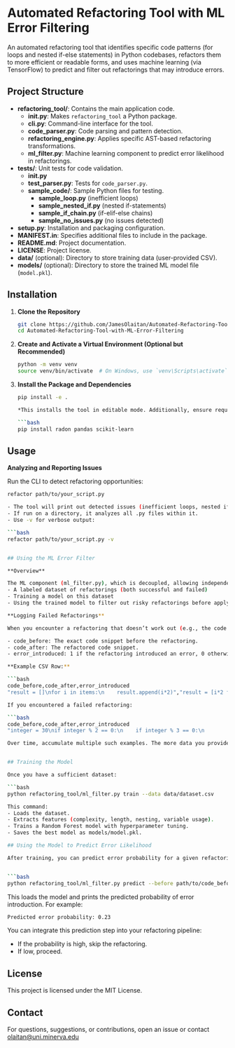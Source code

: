 # Automated Refactoring Tool with ML Error Filtering

An automated refactoring tool that identifies specific code patterns (for loops and nested if-else statements) in Python codebases, refactors them to more efficient or readable forms, and uses machine learning (via TensorFlow) to predict and filter out refactorings that may introduce errors.


## Project Structure

- **refactoring_tool/**: Contains the main application code.
  - **__init__.py**: Makes `refactoring_tool` a Python package.
  - **cli.py**: Command-line interface for the tool.
  - **code_parser.py**: Code parsing and pattern detection.
  - **refactoring_engine.py**: Applies specific AST-based refactoring transformations.
  - **ml_filter.py**: Machine learning component to predict error likelihood in refactorings.
- **tests/**: Unit tests for code validation.
  - **__init__.py**
  - **test_parser.py**: Tests for `code_parser.py`.
  - **sample_code/**: Sample Python files for testing.
    - **sample_loop.py** (inefficient loops)
    - **sample_nested_if.py** (nested if-statements)
    - **sample_if_chain.py** (if-elif-else chains)
    - **sample_no_issues.py** (no issues detected)
- **setup.py**: Installation and packaging configuration.
- **MANIFEST.in**: Specifies additional files to include in the package.
- **README.md**: Project documentation.
- **LICENSE**: Project license.
- **data/** (optional): Directory to store training data (user-provided CSV).
- **models/** (optional): Directory to store the trained ML model file (`model.pkl`).


## Installation

1. **Clone the Repository**

   ```bash
   git clone https://github.com/JamesOlaitan/Automated-Refactoring-Tool-with-ML-Error-Filtering.git
   cd Automated-Refactoring-Tool-with-ML-Error-Filtering
   
2. **Create and Activate a Virtual Environment (Optional but Recommended)**

   ```bash
   python -m venv venv
   source venv/bin/activate  # On Windows, use `venv\Scripts\activate`
   
3. **Install the Package and Dependencies**

   ```bash
   pip install -e .

   *This installs the tool in editable mode. Additionally, ensure required dependencies like radon, pandas, and scikit-learn are installed:*

   ```bash
   pip install radon pandas scikit-learn

## Usage

**Analyzing and Reporting Issues**

Run the CLI to detect refactoring opportunities:

   ```bash
   refactor path/to/your_script.py

- The tool will print out detected issues (inefficient loops, nested ifs, and if-elif-else chains).
- If run on a directory, it analyzes all .py files within it.
- Use -v for verbose output:

   ```bash
   refactor path/to/your_script.py -v


## Using the ML Error Filter

**Overview**

The ML component (ml_filter.py), which is decoupled, allowing independent improvement of features and models, predicts whether a given refactoring might introduce errors. This requires:
- A labeled dataset of refactorings (both successful and failed)
- Training a model on this dataset
- Using the trained model to filter out risky refactorings before applying them

**Logging Failed Refactorings**

When you encounter a refactoring that doesn’t work out (e.g., the code breaks tests, runtime errors), log it into a CSV file to build a dataset. Your CSV file (data/dataset.csv) should have the following columns:

- code_before: The exact code snippet before the refactoring.
- code_after: The refactored code snippet.
- error_introduced: 1 if the refactoring introduced an error, 0 otherwise.

**Example CSV Row:**

   ```bash
   code_before,code_after,error_introduced
"result = []\nfor i in items:\n    result.append(i*2)","result = [i*2 for i in items]",0

If you encountered a failed refactoring:

   ```bash
   code_before,code_after,error_introduced
"integer = 30\nif integer % 2 == 0:\n    if integer % 3 == 0:\n        print('divisible')","integer = 30\nif (integer % 2 == 0 and integer % 3 == 0):\n    print('divisible')",1

Over time, accumulate multiple such examples. The more data you provide, the better the model can learn.


## Training the Model

Once you have a sufficient dataset:

   ```bash
   python refactoring_tool/ml_filter.py train --data data/dataset.csv

This command:
- Loads the dataset.
- Extracts features (complexity, length, nesting, variable usage).
- Trains a Random Forest model with hyperparameter tuning.
- Saves the best model as models/model.pkl.

## Using the Model to Predict Error Likelihood

After training, you can predict error probability for a given refactoring:


   ```bash
   python refactoring_tool/ml_filter.py predict --before path/to/code_before.py --after path/to/code_after.py
   ```

   This loads the model and prints the predicted probability of error introduction. For example:
   ```bash
   Predicted error probability: 0.23
   ```

You can integrate this prediction step into your refactoring pipeline:
- If the probability is high, skip the refactoring.
- If low, proceed.

## License

This project is licensed under the MIT License.


## Contact

For questions, suggestions, or contributions, open an issue or contact olaitan@uni.minerva.edu